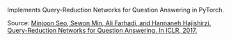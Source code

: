 Implements Query-Reduction Networks for Question Answering in PyTorch.

Source: [Minjoon Seo, Sewon Min, Ali Farhadi, and Hannaneh Hajishirzi. Query-Reduction Networks for Question Answering. In ICLR, 2017.](https://arxiv.org/abs/1606.04582)
